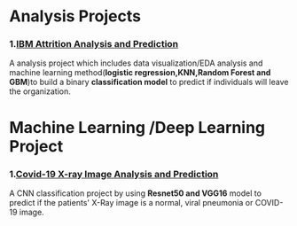 # Analysis Projects

### 1.[IBM Attrition Analysis and Prediction](https://github.com/JM3309/Projects/tree/master/IBM_Attrition_Analysis)

A analysis project which includes data visualization/EDA analysis and machine learning method(**logistic regression,KNN,Random Forest and GBM**)to build a binary **classification model** to predict if individuals will leave the organization.

# Machine Learning /Deep Learning Project

### 1.[Covid-19 X-ray Image Analysis and Prediction](https://github.com/JM3309/Projects/tree/master/Covid-19_Xray_plot_Analysis)
A CNN classification project by using **Resnet50 and VGG16** model to predict if the patients' X-Ray image is a normal, viral pneumonia or COVID-19 image.
